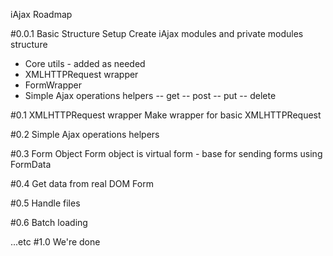 iAjax Roadmap

#0.0.1 Basic Structure Setup
Create iAjax modules and private modules structure
- Core utils - added as needed
- XMLHTTPRequest wrapper
- FormWrapper
- Simple Ajax operations helpers
-- get
-- post
-- put
-- delete

#0.1 XMLHTTPRequest wrapper
Make wrapper for basic XMLHTTPRequest

#0.2 Simple Ajax operations helpers

#0.3 Form Object
Form object is virtual form - base for sending forms using FormData

#0.4 Get data from real DOM Form

#0.5 Handle files

#0.6 Batch loading

...etc
#1.0 We're done
